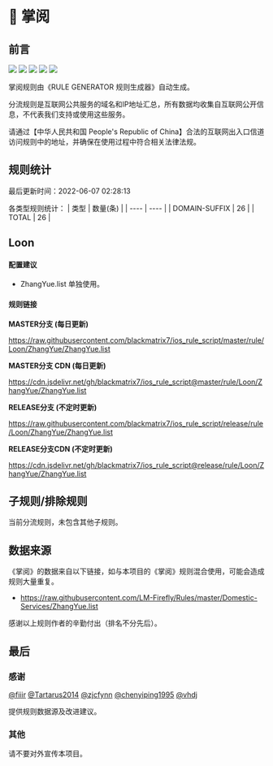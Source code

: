 # 🧸 掌阅

## 前言

![](https://shields.io/badge/-移除重复规则-ff69b4) ![](https://shields.io/badge/-DOMAIN与DOMAIN--SUFFIX合并-green) ![](https://shields.io/badge/-DOMAIN--SUFFIX间合并-critical) ![](https://shields.io/badge/-DOMAIN--SUFFIX与DOMAIN--KEYWORD合并-blue) ![](https://shields.io/badge/-IP--CIDR(6)合并-blueviolet) 

掌阅规则由《RULE GENERATOR 规则生成器》自动生成。

分流规则是互联网公共服务的域名和IP地址汇总，所有数据均收集自互联网公开信息，不代表我们支持或使用这些服务。

请通过【中华人民共和国 People's Republic of China】合法的互联网出入口信道访问规则中的地址，并确保在使用过程中符合相关法律法规。

## 规则统计

最后更新时间：2022-06-07 02:28:13

各类型规则统计：
| 类型 | 数量(条)  | 
| ---- | ----  |
| DOMAIN-SUFFIX | 26  | 
| TOTAL | 26  | 


## Loon 

#### 配置建议
- ZhangYue.list 单独使用。

#### 规则链接
**MASTER分支 (每日更新)**

https://raw.githubusercontent.com/blackmatrix7/ios_rule_script/master/rule/Loon/ZhangYue/ZhangYue.list

**MASTER分支 CDN (每日更新)**

https://cdn.jsdelivr.net/gh/blackmatrix7/ios_rule_script@master/rule/Loon/ZhangYue/ZhangYue.list

**RELEASE分支 (不定时更新)**

https://raw.githubusercontent.com/blackmatrix7/ios_rule_script/release/rule/Loon/ZhangYue/ZhangYue.list

**RELEASE分支CDN (不定时更新)**

https://cdn.jsdelivr.net/gh/blackmatrix7/ios_rule_script@release/rule/Loon/ZhangYue/ZhangYue.list

## 子规则/排除规则


当前分流规则，未包含其他子规则。

## 数据来源

《掌阅》的数据来自以下链接，如与本项目的《掌阅》规则混合使用，可能会造成规则大量重复。

- https://raw.githubusercontent.com/LM-Firefly/Rules/master/Domestic-Services/ZhangYue.list


感谢以上规则作者的辛勤付出（排名不分先后）。

## 最后

### 感谢

[@fiiir](https://github.com/fiiir) [@Tartarus2014](https://github.com/Tartarus2014) [@zjcfynn](https://github.com/zjcfynn) [@chenyiping1995](https://github.com/chenyiping1995) [@vhdj](https://github.com/vhdj)

提供规则数据源及改进建议。

### 其他

请不要对外宣传本项目。